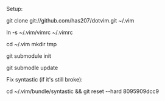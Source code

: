 Setup:

git clone git://github.com/has207/dotvim.git ~/.vim

ln -s ~/.vim/vimrc ~/.vimrc

cd ~/.vim
mkdir tmp

git submodule init

git submodle update

Fix syntastic (if it's still broke):

cd ~/.vim/bundle/syntastic && git reset --hard 8095909dcc9
